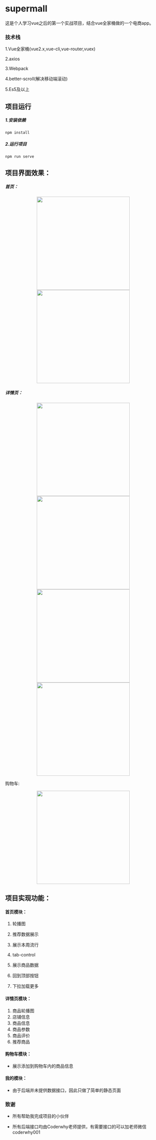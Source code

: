 # supermall

这是个人学习vue之后的第一个实战项目，结合vue全家桶做的一个电商app。

### 技术栈

1.Vue全家桶(vue2.x,vue-cli,vue-router,vuex)

2.axios

3.Webpack

4.better-scroll(解决移动端滚动)

5.Es5及以上

## 项目运行

##### 1.安装依赖
```
npm install
```

##### 2.运行项目
```
npm run serve
```

## 项目界面效果：

##### 首页：

<center class="half">    <img src="http://load1a.nipic.com/file/20200927/Nipic_32259774_20200927100039496978.png?v=20200927100411" width="300"/>    <img src="http://load1a.nipic.com/file/20200927/Nipic_32259774_20200927100042914864.png?v=20200927100411" width="300"/> </center>



##### 详情页：

<center class="half">    <img src="http://load1a.nipic.com/file/20200927/Nipic_32259774_20200927100021281609.png?v=20200927100411" width="300"/>    <img src="http://load1a.nipic.com/file/20200927/Nipic_32259774_20200927100027754446.png?v=20200927100411" width="300"/> </center>







<center class="half">    <img src="http://load1a.nipic.com/file/20200927/Nipic_32259774_20200927100031454979.png?v=20200927100411" width="300"/>    <img src="http://load1a.nipic.com/file/20200927/Nipic_32259774_20200927100034705884.png?v=20200927100411" width="300"/> </center>

购物车:

<center class="half">      <img src="http://load1a.nipic.com/file/20200927/Nipic_32259774_20200927100016055784.png?v=20200927100411" width="300"/> </center>

## 项目实现功能：

#### 首页模块：

1. 轮播图

2. 推荐数据展示

3. 展示本周流行

4. tab-control

5. 展示商品数据

6. 回到顶部按钮

7. 下拉加载更多

   

#### 详情页模块：

1. 商品轮播图
2. 店铺信息
3. 商品信息
4. 商品参数
5. 商品评价
6. 推荐商品



#### 购物车模块：

- 展示添加到购物车内的商品信息

  

#### 我的模块：

- 由于后端并未提供数据接口，因此只做了简单的静态页面



### 致谢

- 所有帮助我完成项目的小伙伴

- 所有后端接口均由Coderwhy老师提供，有需要接口的可以加老师微信coderwhy001
